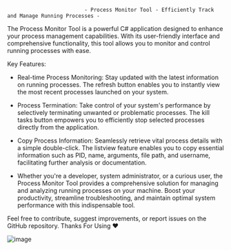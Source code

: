                              - Process Monitor Tool - Efficiently Track and Manage Running Processes -

The Process Monitor Tool is a powerful C# application designed to enhance your process management capabilities. With its user-friendly interface and comprehensive functionality, this tool allows you to monitor and control running processes with ease.

Key Features:

- Real-time Process Monitoring: Stay updated with the latest information on running processes. The refresh button enables you to instantly view the most recent processes launched on your system.

- Process Termination: Take control of your system's performance by selectively terminating unwanted or problematic processes. The kill tasks button empowers you to efficiently stop selected processes directly from the application.

- Copy Process Information: Seamlessly retrieve vital process details with a simple double-click. The listview feature enables you to copy essential information such as PID, name, arguments, file path, and username, facilitating further analysis or documentation.

- Whether you're a developer, system administrator, or a curious user, the Process Monitor Tool provides a comprehensive solution for managing and analyzing running processes on your machine. Boost your productivity, streamline troubleshooting, and maintain optimal system performance with this indispensable tool.


Feel free to contribute, suggest improvements, or report issues on the GitHub repository. Thanks For Using ❤️

![image](https://github.com/Mf4Tn/Process-Monitor/assets/75338199/ddd4c5f5-991c-4455-8898-2c803c39b65f)
